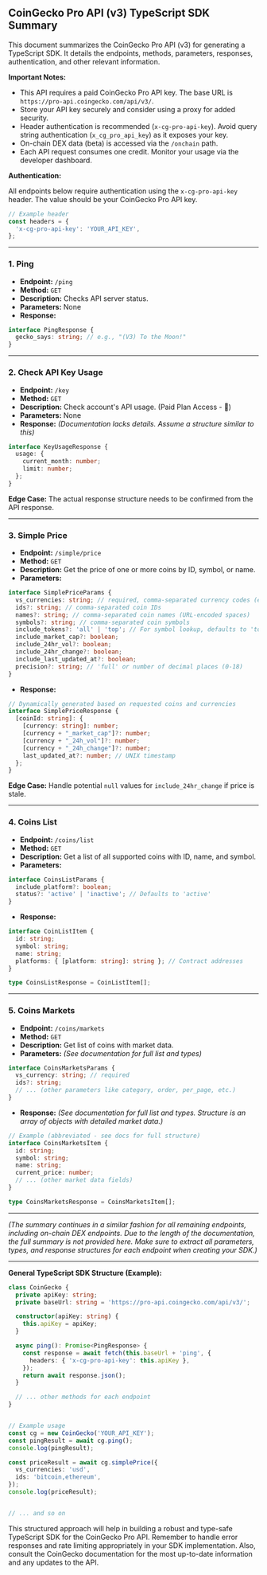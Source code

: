 ## CoinGecko Pro API (v3) TypeScript SDK Summary

This document summarizes the CoinGecko Pro API (v3) for generating a TypeScript SDK.  It details the endpoints, methods, parameters, responses, authentication, and other relevant information.

**Important Notes:**

* This API requires a paid CoinGecko Pro API key. The base URL is `https://pro-api.coingecko.com/api/v3/`.
* Store your API key securely and consider using a proxy for added security.
* Header authentication is recommended (`x-cg-pro-api-key`).  Avoid query string authentication (`x_cg_pro_api_key`) as it exposes your key.
* On-chain DEX data (beta) is accessed via the `/onchain` path.
* Each API request consumes one credit.  Monitor your usage via the developer dashboard.

**Authentication:**

All endpoints below require authentication using the `x-cg-pro-api-key` header.  The value should be your CoinGecko Pro API key.

```typescript
// Example header
const headers = {
  'x-cg-pro-api-key': 'YOUR_API_KEY',
};
```

---

### 1. Ping

* **Endpoint:** `/ping`
* **Method:** `GET`
* **Description:** Checks API server status.
* **Parameters:** None
* **Response:**
```typescript
interface PingResponse {
  gecko_says: string; // e.g., "(V3) To the Moon!"
}
```

---

### 2. Check API Key Usage

* **Endpoint:** `/key`
* **Method:** `GET`
* **Description:** Check account's API usage. (Paid Plan Access - 💼)
* **Parameters:** None
* **Response:**  _(Documentation lacks details.  Assume a structure similar to this)_
```typescript
interface KeyUsageResponse {
  usage: {
    current_month: number;
    limit: number;
  };
}
```
**Edge Case:**  The actual response structure needs to be confirmed from the API response.

---

### 3. Simple Price

* **Endpoint:** `/simple/price`
* **Method:** `GET`
* **Description:** Get the price of one or more coins by ID, symbol, or name.
* **Parameters:**
```typescript
interface SimplePriceParams {
  vs_currencies: string; // required, comma-separated currency codes (e.g., "usd,eur")
  ids?: string; // comma-separated coin IDs
  names?: string; // comma-separated coin names (URL-encoded spaces)
  symbols?: string; // comma-separated coin symbols
  include_tokens?: 'all' | 'top'; // For symbol lookup, defaults to 'top'
  include_market_cap?: boolean;
  include_24hr_vol?: boolean;
  include_24hr_change?: boolean;
  include_last_updated_at?: boolean;
  precision?: string; // 'full' or number of decimal places (0-18)
}
```
* **Response:**
```typescript
// Dynamically generated based on requested coins and currencies
interface SimplePriceResponse {
  [coinId: string]: {
    [currency: string]: number;
    [currency + "_market_cap"]?: number;
    [currency + "_24h_vol"]?: number;
    [currency + "_24h_change"]?: number;
    last_updated_at?: number; // UNIX timestamp
  };
}
```
**Edge Case:** Handle potential `null` values for `include_24hr_change` if price is stale.

---

### 4. Coins List

* **Endpoint:** `/coins/list`
* **Method:** `GET`
* **Description:** Get a list of all supported coins with ID, name, and symbol.
* **Parameters:**
```typescript
interface CoinsListParams {
  include_platform?: boolean;
  status?: 'active' | 'inactive'; // Defaults to 'active'
}
```
* **Response:**
```typescript
interface CoinListItem {
  id: string;
  symbol: string;
  name: string;
  platforms: { [platform: string]: string }; // Contract addresses
}

type CoinsListResponse = CoinListItem[];
```


---

### 5. Coins Markets

* **Endpoint:** `/coins/markets`
* **Method:** `GET`
* **Description:** Get list of coins with market data.
* **Parameters:**  _(See documentation for full list and types)_
```typescript
interface CoinsMarketsParams {
  vs_currency: string; // required
  ids?: string;
  // ... (other parameters like category, order, per_page, etc.)
}
```
* **Response:**  _(See documentation for full list and types.  Structure is an array of objects with detailed market data.)_
```typescript
// Example (abbreviated - see docs for full structure)
interface CoinsMarketsItem {
  id: string;
  symbol: string;
  name: string;
  current_price: number;
  // ... (other market data fields)
}

type CoinsMarketsResponse = CoinsMarketsItem[];
```


---

 _(The summary continues in a similar fashion for all remaining endpoints, including on-chain DEX endpoints.  Due to the length of the documentation, the full summary is not provided here.  Make sure to extract all parameters, types, and response structures for each endpoint when creating your SDK.)_

---

**General TypeScript SDK Structure (Example):**

```typescript
class CoinGecko {
  private apiKey: string;
  private baseUrl: string = 'https://pro-api.coingecko.com/api/v3/';

  constructor(apiKey: string) {
    this.apiKey = apiKey;
  }

  async ping(): Promise<PingResponse> {
    const response = await fetch(this.baseUrl + 'ping', {
      headers: { 'x-cg-pro-api-key': this.apiKey },
    });
    return await response.json();
  }

  // ... other methods for each endpoint
}


// Example usage
const cg = new CoinGecko('YOUR_API_KEY');
const pingResult = await cg.ping();
console.log(pingResult);

const priceResult = await cg.simplePrice({
  vs_currencies: 'usd',
  ids: 'bitcoin,ethereum',
});
console.log(priceResult);


// ... and so on
```

This structured approach will help in building a robust and type-safe TypeScript SDK for the CoinGecko Pro API.  Remember to handle error responses and rate limiting appropriately in your SDK implementation.  Also, consult the CoinGecko documentation for the most up-to-date information and any updates to the API.
